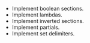 * Implement boolean sections.
* Implement lambdas.
* Implement inverted sections.
* Implement partials.
* Implement set delimiters.

